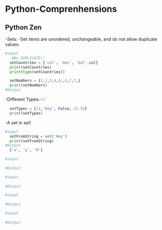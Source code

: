 # Python-Comprenhensions
<div><h2>Python Zen</h2></div>
-Sets: 
  -Set items are unordered, unchangeable, and do not allow duplicate values.
  
```python
#input
   #No DUPLICATE!!
  setCountries = {'col', 'mex', 'bol',col}
  print(setCountries)
  print(type(setCountries))

  setNumbers = {1,2,3,4,4,,6,7,7,}
  print(setNumbers)
#Output

  ```

-Different Types✅✅

```python
  setTypes = {11,'hey', False, 23.55}
  print(setTypes)
  ```
-A set in set!
```python
#input
  setFromString = set('Hey')
  print(setFromString)
#Output
  {'e', 'y', 'H'}
  ```
```python
#input
  
#Output

  ```
```python
#input
  
#Output

  ```
```python
#input
  
#Output

  ```
```python
#input
  
#Output

  ```

